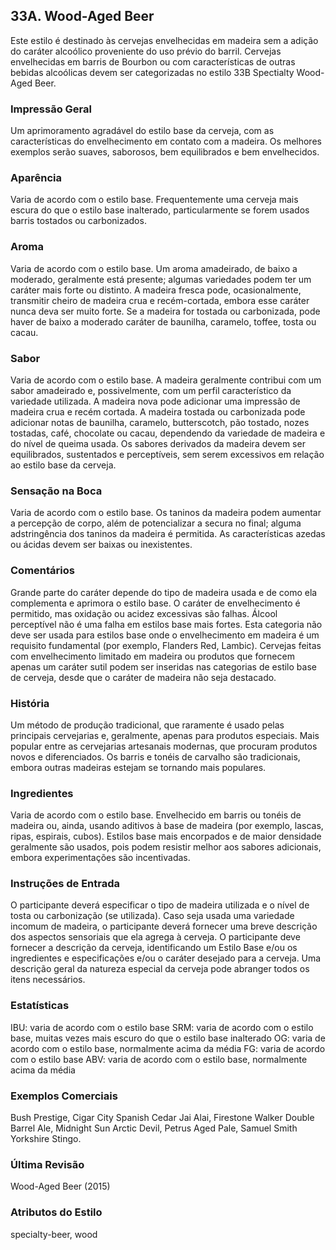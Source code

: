## 33A. Wood-Aged Beer

Este estilo é destinado às cervejas envelhecidas em madeira sem a adição do caráter alcoólico proveniente do uso prévio do barril. Cervejas envelhecidas em barris de Bourbon ou com características de outras bebidas alcoólicas devem ser categorizadas no estilo 33B Spectialty Wood-Aged Beer.

### Impressão Geral

Um aprimoramento agradável do estilo base da cerveja, com as características do envelhecimento em contato com a madeira. Os melhores exemplos serão suaves, saborosos, bem equilibrados e bem envelhecidos.

### Aparência

Varia de acordo com o estilo base. Frequentemente uma cerveja mais escura do que o estilo base inalterado, particularmente se forem usados barris tostados ou carbonizados.

### Aroma

Varia de acordo com o estilo base. Um aroma amadeirado, de baixo a moderado, geralmente está presente; algumas variedades podem ter um caráter mais forte ou distinto. A madeira fresca pode, ocasionalmente, transmitir cheiro de madeira crua e recém-cortada, embora esse caráter nunca deva ser muito forte. Se a madeira for tostada ou carbonizada, pode haver de baixo a moderado caráter de baunilha, caramelo, toffee, tosta ou cacau.

### Sabor

Varia de acordo com o estilo base. A madeira geralmente contribui com um sabor amadeirado e, possivelmente, com um perfil característico da variedade utilizada. A madeira nova pode adicionar uma impressão de madeira crua e recém cortada. A madeira tostada ou carbonizada pode adicionar notas de baunilha, caramelo, butterscotch, pão tostado, nozes tostadas, café, chocolate ou cacau, dependendo da variedade de madeira e do nível de queima usada. Os sabores derivados da madeira devem ser equilibrados, sustentados e perceptíveis, sem serem excessivos em relação ao estilo base da cerveja.

### Sensação na Boca

Varia de acordo com o estilo base. Os taninos da madeira podem aumentar a percepção de corpo, além de potencializar a secura no final; alguma adstringência dos taninos da madeira é permitida. As características azedas ou ácidas devem ser baixas ou inexistentes.

### Comentários

Grande parte do caráter depende do tipo de madeira usada e de como ela complementa e aprimora o estilo base. O caráter de envelhecimento é permitido, mas oxidação ou acidez excessivas são falhas. Álcool perceptível não é uma falha em estilos base mais fortes. Esta categoria não deve ser usada para estilos base onde o envelhecimento em madeira é um requisito fundamental (por exemplo, Flanders Red, Lambic). Cervejas feitas com envelhecimento limitado em madeira ou produtos que fornecem apenas um caráter sutil podem ser inseridas nas categorias de estilo base de cerveja, desde que o caráter de madeira não seja destacado.

### História

Um método de produção tradicional, que raramente é usado pelas principais cervejarias e, geralmente, apenas para produtos especiais. Mais popular entre as cervejarias artesanais modernas, que procuram produtos novos e diferenciados. Os barris e tonéis de carvalho são tradicionais, embora outras madeiras estejam se tornando mais populares.

### Ingredientes

Varia de acordo com o estilo base. Envelhecido em barris ou tonéis de madeira ou, ainda, usando aditivos à base de madeira (por exemplo, lascas, ripas, espirais, cubos). Estilos base mais encorpados e de maior densidade geralmente são usados, pois podem resistir melhor aos sabores adicionais, embora experimentações são incentivadas.

### Instruções de Entrada

O participante deverá especificar o tipo de madeira utilizada e o nível de tosta ou carbonização (se utilizada). Caso seja usada uma variedade incomum de madeira, o participante deverá fornecer uma breve descrição dos aspectos sensoriais que ela agrega à cerveja. O participante deve fornecer a descrição da cerveja, identificando um Estilo Base e/ou os ingredientes e especificações e/ou o caráter desejado para a cerveja. Uma descrição geral da natureza especial da cerveja pode abranger todos os itens necessários.

### Estatísticas

IBU: varia de acordo com o estilo base 
SRM: varia de acordo com o estilo base, muitas vezes mais escuro do que o estilo base inalterado 
OG: varia de acordo com o estilo base, normalmente acima da média
FG: varia de acordo com o estilo base 
ABV: varia de acordo com o estilo base, normalmente acima da média

### Exemplos Comerciais

Bush Prestige, Cigar City Spanish Cedar Jai Alai, Firestone Walker Double Barrel Ale, Midnight Sun Arctic Devil, Petrus Aged Pale, Samuel Smith Yorkshire Stingo.

### Última Revisão

Wood-Aged Beer (2015)

### Atributos do Estilo

specialty-beer, wood

